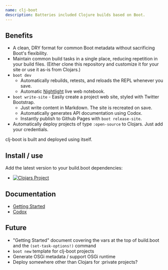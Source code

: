 ```yaml
---
name: clj-boot
description: Batteries included Clojure builds based on Boot.
---
```

## Benefits

* A clean, DRY format for common Boot metadata without sacrificing Boot's flexibility.
* Maintain common build tasks in a single place, reducing repetition in your build files.  (Either clone this repository and customize it for your site or use it as-is from Clojars.)
* ```boot dev```
    * Automatically rebuilds, retests, and reloads the REPL whenever you save.
    * Automatic [Nightlight](https://sekao.net/nightlight/) live web notebook.
* ```boot write-site``` - Easily create a project web site, styled with Twitter Bootstrap.
    * Just write content in Markdown.  The site is recreated on save.
    * Automatically generates API documentation using Codox.
    * Instantly publish to Github Pages with ```boot release-site```.
* Automatically deploy projects of type ```:open-source``` to Clojars.  Just add your credentials.

clj-boot is built and deployed using itself.


## Install / use

Add the latest version to your build.boot dependencies:

* [![Clojars Project](https://img.shields.io/clojars/v/coconutpalm/clj-boot.svg)](https://clojars.org/coconutpalm/clj-boot)

## Documentation

* [Getting Started](getting-started.html)
* [Codox](codox/index.html)


## Future

* "Getting Started" document covering the vars at the top of build.boot and the ```(set-task-options!)``` command
* ```boot new``` template for clj-boot projects
* Generate OSGi metadata / support OSGi runtime
* Deploy somewhere other than Clojars for :private projects?
